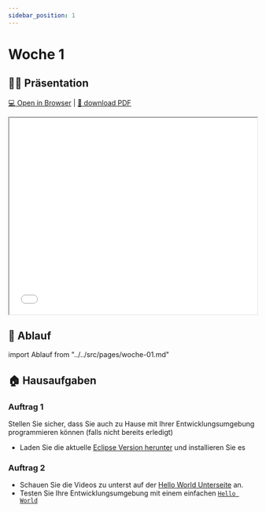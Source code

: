 ```yaml
---
sidebar_position: 1
---
```


# Woche 1

## :teacher: Präsentation

[:computer: Open in Browser](pathname:///slides/woche-1) |
[:floppy_disk: download PDF](pathname:///slides/woche-1.pdf)

<iframe src="/bbzbl-modul-319/slides/programmieren" width="100%" height="400px"></iframe>

## :compass: Ablauf

import Ablauf from "../../src/pages/woche-01.md"

<Ablauf />

[modulidentifikation]: ../modulidentifikation.md
[algorithmus]: ../1a-grundlagen-algorithmus/index.md
[grundstrukturen]:
  ../1a-grundlagen-algorithmus/index.md#die-grundformen-der-programmierung
[hallo welt]: ../1b-hello-world/index.md
[compiler]: ../1b-hello-world/aufgabe3-compiler.md
[code-konventionen]: ../1b-hello-world/aufgabe5-konventionen.md

## :house: Hausaufgaben

### Auftrag 1

Stellen Sie sicher, dass Sie auch zu Hause mit Ihrer Entwicklungsumgebung
programmieren können (falls nicht bereits erledigt)

- Laden Sie die aktuelle [Eclipse Version herunter](https://www.eclipseide.org/)
  und installieren Sie es

### Auftrag 2

- Schauen Sie die Videos zu unterst auf der
  [Hello World Unterseite](../1b-hello-world/index.md) an.
- Testen Sie Ihre Entwicklungsumgebung mit einem einfachen
  [`Hello World`](../1b-hello-world/aufgabe2-helloworld.md)
